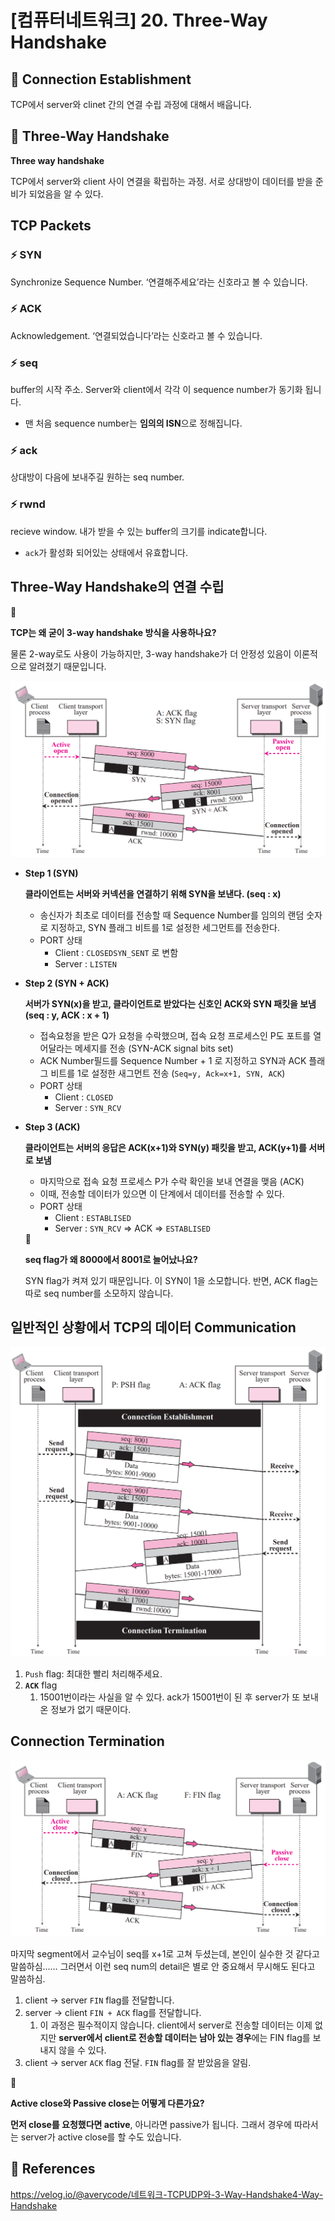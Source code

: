 # [컴퓨터네트워크] 20. Three-Way Handshake

<aside>

# 💖 Connection Establishment

</aside>

TCP에서 server와 clinet 간의 연결 수립 과정에 대해서 배웁니다.

<aside>

# 💖 Three-Way Handshake

</aside>

<aside>

**Three way handshake**

TCP에서 server와 client 사이 연결을 확립하는 과정. 서로 상대방이 데이터를 받을 준비가 되었음을 알 수 있다.

</aside>

## TCP Packets

### ⚡ SYN

Synchronize Sequence Number. ‘연결해주세요’라는 신호라고 볼 수 있습니다.

### ⚡ ACK

Acknowledgement. ‘연결되었습니다’라는 신호라고 볼 수 있습니다.

### ⚡ seq

buffer의 시작 주소. Server와 client에서 각각 이 sequence number가 동기화 됩니다.

- 맨 처음 sequence number는 **임의의 ISN**으로 정해집니다.

### ⚡ ack

상대방이 다음에 보내주길 원하는 seq number.

### ⚡ rwnd

recieve window. 내가 받을 수 있는 buffer의 크기를 indicate합니다.

- `ack`가 활성화 되어있는 상태에서 유효합니다.

## Three-Way Handshake의 연결 수립

<aside>
🚨

**TCP는 왜 굳이 3-way handshake 방식을 사용하나요?**

물론 2-way로도 사용이 가능하지만, 3-way handshake가 더 안정성 있음이 이론적으로 알려졌기 때문입니다.

</aside>

![image.png](%5B%E1%84%8F%E1%85%A5%E1%86%B7%E1%84%91%E1%85%B2%E1%84%90%E1%85%A5%E1%84%82%E1%85%A6%E1%84%90%E1%85%B3%E1%84%8B%E1%85%AF%E1%84%8F%E1%85%B3%5D%2020%20Three-Way%20Handshake%201843f66f5225809995cae3771bbe70b7/image.png)

- **Step 1 (SYN)**
    
    **클라이언트는 서버와 커넥션을 연결하기 위해 SYN을 보낸다. (seq : x)**
    
    - 송신자가 최초로 데이터를 전송할 때 Sequence Number를 임의의 랜덤 숫자로 지정하고, SYN 플래그 비트를 1로 설정한 세그먼트를 전송한다.
    - PORT 상태
        - Client : `CLOSEDSYN_SENT` 로 변함
        - Server : `LISTEN`
- **Step 2 (SYN + ACK)**
    
    **서버가 SYN(x)을 받고, 클라이언트로 받았다는 신호인 ACK와 SYN 패킷을 보냄 (seq : y, ACK : x + 1)**
    
    - 접속요청을 받은 Q가 요청을 수락했으며, 접속 요청 프로세스인 P도 포트를 열어달라는 메세지를 전송 (SYN-ACK signal bits set)
    - ACK Number필드를 Sequence Number + 1 로 지정하고 SYN과 ACK 플래그 비트를 1로 설정한 새그먼트 전송 (`Seq=y, Ack=x+1, SYN, ACK`)
    - PORT 상태
        - Client : `CLOSED`
        - Server : `SYN_RCV`
- **Step 3 (ACK)**
    
    **클라이언트는 서버의 응답은 ACK(x+1)와 SYN(y) 패킷을 받고, ACK(y+1)를 서버로 보냄**
    
    - 마지막으로 접속 요청 프로세스 P가 수락 확인을 보내 연결을 맺음 (ACK)
    - 이때, 전송할 데이터가 있으면 이 단계에서 데이터를 전송할 수 있다.
    - PORT 상태
        - Client : `ESTABLISED`
        - Server : `SYN_RCV` ⇒ ACK ⇒ `ESTABLISED`
    
    <aside>
    🚨
    
    **seq flag가 왜 8000에서 8001로 늘어났나요?**
    
    SYN flag가 켜져 있기 때문입니다. 이 SYN이 1을 소모합니다. 반면, ACK flag는 따로 seq number를 소모하지 않습니다.
    
    </aside>
    

## 일반적인 상황에서 TCP의 데이터 Communication

![image.png](%5B%E1%84%8F%E1%85%A5%E1%86%B7%E1%84%91%E1%85%B2%E1%84%90%E1%85%A5%E1%84%82%E1%85%A6%E1%84%90%E1%85%B3%E1%84%8B%E1%85%AF%E1%84%8F%E1%85%B3%5D%2020%20Three-Way%20Handshake%201843f66f5225809995cae3771bbe70b7/image%201.png)

1. `Push` flag: 최대한 빨리 처리해주세요.
2. **`ACK`** flag
    1. 15001번이라는 사실을 알 수 있다. ack가 15001번이 된 후  server가 또 보내 온 정보가 없기 때문이다.

## Connection Termination

![마지막 segment에서 교수님이 seq를 x+1로 고쳐 두셨는데, 본인이 실수한 것 같다고 말씀하심…… 그러면서 이런 seq num의 detail은 별로 안 중요해서 무시해도 된다고 말씀하심.](%5B%E1%84%8F%E1%85%A5%E1%86%B7%E1%84%91%E1%85%B2%E1%84%90%E1%85%A5%E1%84%82%E1%85%A6%E1%84%90%E1%85%B3%E1%84%8B%E1%85%AF%E1%84%8F%E1%85%B3%5D%2020%20Three-Way%20Handshake%201843f66f5225809995cae3771bbe70b7/image%202.png)

마지막 segment에서 교수님이 seq를 x+1로 고쳐 두셨는데, 본인이 실수한 것 같다고 말씀하심…… 그러면서 이런 seq num의 detail은 별로 안 중요해서 무시해도 된다고 말씀하심.

1. client → server `FIN` flag를 전달합니다.
2. server → client `FIN + ACK` flag를 전달합니다.
    1. 이 과정은 필수적이지 않습니다. client에서 server로 전송할 데이터는 이제 없지만 **server에서 client로 전송할 데이터는 남아 있는 경우**에는 FIN flag를 보내지 않을 수 있다.
3. client → server `ACK` flag 전달. `FIN` flag를 잘 받았음을 알림.

<aside>
🚨

**Active close와 Passive close는 어떻게 다른가요?**

**먼저 close를 요청했다면 active**, 아니라면 passive가 됩니다. 그래서 경우에 따라서는 server가 active close를 할 수도 있습니다.

</aside>

<aside>

# 💖 References

</aside>

https://velog.io/@averycode/네트워크-TCPUDP와-3-Way-Handshake4-Way-Handshake